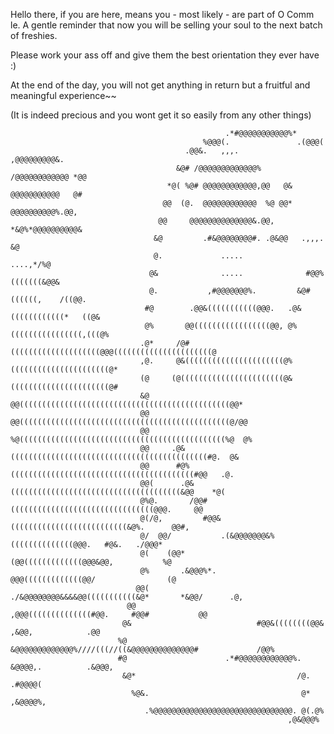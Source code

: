 Hello there, if you are here, means you - most likely - are part of O Comm le. 
A gentle reminder that now you will be selling your soul to the next batch of freshies.

Please work your ass off and give them the best orientation they ever have :)

At the end of the day, you will not get anything in return but a fruitful and meaningful experience~~ 

(It is indeed precious and you wont get it so easily from any other things)
                                                                                                                                 
                                                                                                                                 
                                                                                                                                 
                                                    .*#@@@@@@@@@@@%*                                                             
                                               %@@@(.               .(@@@(                                                       
                                           .@@&.   ,,,.              ,@@@@@@@@@&.                                                
                                         &@# /@@@@@@@@@@@@@%      /@@@@@@@@@@@@ *@@                                              
                                       *@( %@# @@@@@@@@@@@@,@@   @& @@@@@@@@@@@   @#                                             
                                      @@  (@.  @@@@@@@@@@@@  %@ @@* @@@@@@@@@@%.@@,                                              
                                     @@     @@@@@@@@@@@@@@&.@@, *&@%*@@@@@@@@@@&                                                 
                                    &@         .#&@@@@@@@@#. .@&@@   .,,,.    &@                                                 
                                    @.             .....               ....,*/%@                                                 
                                   @&              .....              #@@%(((((((&@@&                                            
                                   @.           ,#@@@@@@@%.         &@#((((((,    /((@@.                                         
                                  #@        .@@&(((((((((((@@@.   .@&((((((((((((*   ((@&                                        
                                  @%       @@(((((((((((((((((@@, @%((((((((((((((((,(((@%                                       
                                 .@*     /@#((((((((((((((((((((@@@((((((((((((((((((((((@                                       
                                 ,@.     @&((((((((((((((((((((((@%((((((((((((((((((((((@*                                      
                                 (@     (@(((((((((((((((((((((((@&((((((((((((((((((((((@#                                      
                                 &@     @@(((((((((((((((((((((((((((((((((((((((((((((((@@*                                     
                                 @@     @@(((((((((((((((((((((((((((((((((((((((((((((((@/@@                                    
                                 @@     %@((((((((((((((((((((((((((((((((((((((((((((((%@  @%                                   
                                 @@     .@&((((((((((((((((((((((((((((((((((((((((((((#@.  @&                                   
                                 @@      #@%(((((((((((((((((((((((((((((((((((((((((#@@   .@.                                   
                                 @@(      .@&((((((((((((((((((((((((((((((((((((((&@@    *@(                                    
                                 @%@.       /@@#((((((((((((((((((((((((((((((((@@@.     @@                                      
                                 @(/@,         #@@&((((((((((((((((((((((((((&@%.      @@#,                                      
                                 @/  @@/           .(&@@@@@@@&%((((((((((((((@@@.   #@&.   ./@@@*                                
                                 @(    (@@*                   (@@(((((((((((((@@@&@@,           %@                               
                                 @%       .&@@@%*.            @@@(((((((((((((@@/                (@                              
                                @@(             ./&@@@@@@@@&&&&@@(((((((((((&@*       *&@@/      .@,                             
                              @@                       ,@@@((((((((((((((#@@.     #@@#           @@                              
                             @&                            #@@&((((((((@@&    ,&@@,            .@@                               
                            %@       &@@@@@@@@@@@@@%////(((//((&@@@@@@@@@@@@@@#             /@@%                                 
                            #@                      .*#@@@@@@@@@@@@%. &@@@@,.          .&@@@,                                    
                             &@*                                    /@.         .#@@@@(                                          
                               %@&.                                  @*  ,&@@@@%,                                                
                                  .%@@@@@@@@@@@@@@@@@@@@@@@@@@@@@@@. @(.@%                                                       
                                                                  ,@&@@@%                                                        
                                                                                                                            
